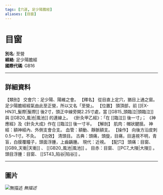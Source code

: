 ```yaml
---
tags: [穴道, 足少陽膽經]
aliases: [目窗]
---
```


# 目窗

**別名**: 至營  
**經絡**: 足少陽膽經  
**國際代碼**: GB16  

---

## 詳細資料
【類別】
交會穴：足少陽、陽維之會。
【釋名】
從目直上定穴，猶目上通之窗。足少陽膽經經氣由此至正營，所以又名「至營」。
【位置】
頭頂部，前 [[EX-HN31_髮際|髮際]] 後2寸，頭正中線旁開2.25寸處，當 [[GB15_頭臨泣|頭臨泣]] 與 [[GB20_風池|風池]] 的連線上。
《針灸甲乙經》：「在 [[臨泣]] 後一寸」；
《神應經》及《針灸大成》作在 [[臨泣]] 後一寸半。
【解剖】
肌肉：帽狀腱膜。
神經：額神經內、外側支會合支。
血管：額動、靜脈額支。
【操作】
向後方沿皮刺0.5～1寸。不灸。
【功效】
清頭目。
古典：頭痛，頭旋，目痛，目遠視不明，青盲，白膜覆瞳子，頭面浮腫，上齒齲腫。
現代：近視。
【配穴】
頭痛：目窗、 [[GB9_天衝|天衝]] 、 [[GB20_風池|風池]] 。
目赤：目窗、 [[PC7_大陵|大陵]] 。
頭目浮腫：目窗、 [[ST43_陷谷|陷谷]] 。

---

## 圖片
![無描述](https://yibian.hopto.org/pic/shu16/76.gif)
_無描述_

